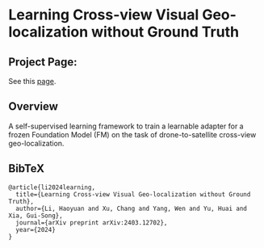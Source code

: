 # Learning Cross-view Visual Geo-localization without Ground Truth


## Project Page:
See this [page](https://Collebt.github.io/EM-CVGL).

## Overview
A self-supervised learning framework to train a learnable adapter for a frozen Foundation Model (FM) on the task of drone-to-satellite cross-view geo-localization.



## BibTeX
```
@article{li2024learning,
  title={Learning Cross-view Visual Geo-localization without Ground Truth},
  author={Li, Haoyuan and Xu, Chang and Yang, Wen and Yu, Huai and Xia, Gui-Song},
  journal={arXiv preprint arXiv:2403.12702},
  year={2024}
}
```

